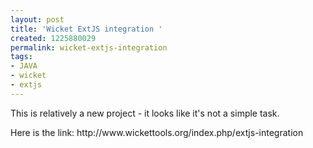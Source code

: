 ```yaml
---
layout: post
title: 'Wicket ExtJS integration '
created: 1225880029
permalink: wicket-extjs-integration
tags:
- JAVA
- wicket
- extjs
---
```

<p>This is relatively a new project - it looks like it's not a simple task.</p><p>Here is the link: http://www.wickettools.org/index.php/extjs-integration</p><p>&nbsp;</p>
